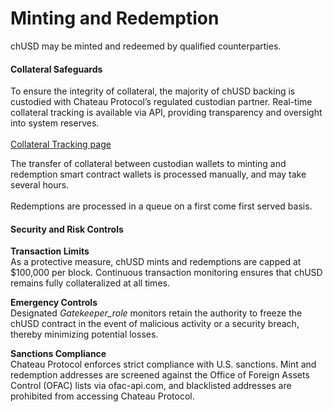 # Minting and Redemption

chUSD may be minted and redeemed by qualified counterparties.

#### Collateral Safeguards

To ensure the integrity of collateral, the majority of chUSD backing is custodied with Chateau Protocol’s regulated custodian partner. Real-time collateral tracking is available via API, providing transparency and oversight into system reserves.\
\
[Collateral Tracking page](https://app.chateau.capital/chusd/collateral)

The transfer of collateral between custodian wallets to minting and redemption smart contract wallets is processed manually, and may take several hours. \
\
Redemptions are processed in a queue on a first come first served basis.

#### **Security and Risk Controls**

**Transaction Limits**\
As a protective measure, chUSD mints and redemptions are capped at $100,000 per block. Continuous transaction monitoring ensures that chUSD remains fully collateralized at all times.

**Emergency Controls**\
Designated _Gatekeeper\_role_ monitors retain the authority to freeze the chUSD contract in the event of malicious activity or a security breach, thereby minimizing potential losses.

**Sanctions Compliance**\
Chateau Protocol enforces strict compliance with U.S. sanctions. Mint and redemption addresses are screened against the Office of Foreign Assets Control (OFAC) lists via ofac-api.com, and blacklisted addresses are prohibited from accessing Chateau Protocol.
